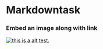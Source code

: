 # Markdowntask


### Embed an image along with link


[![this is a alt test.](https://intlbm.com/wp-content/uploads/2022/03/7-2.png "liferay")](https://www.liferay.com)
